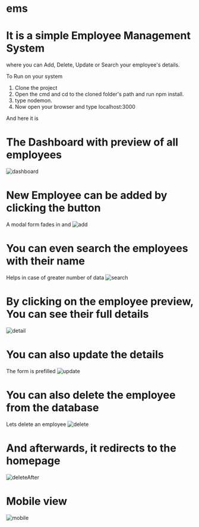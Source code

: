 # ems

# It is a simple Employee Management System
where you can Add, Delete, Update or Search your employee's details.

To Run on your system

1. Clone the project
2. Open the cmd and cd to the cloned folder's path and run npm install.
3. type nodemon.
4. Now open your browser and type localhost:3000

And here it is

# The Dashboard with preview of all employees 
![dashboard](https://user-images.githubusercontent.com/31370134/63966616-4791aa80-cab9-11e9-8ea5-6746365c8fc7.png)

# New Employee can be added by clicking the button
A modal form fades in and
![add](https://user-images.githubusercontent.com/31370134/63966634-51b3a900-cab9-11e9-8bde-97eec459fc8e.png)

# You can even search the employees with their name
Helps in case of greater number of data
![search](https://user-images.githubusercontent.com/31370134/63966642-55dfc680-cab9-11e9-9788-175a87438497.png)

# By clicking on the employee preview, You can see their full details
![detail](https://user-images.githubusercontent.com/31370134/63966655-5a0be400-cab9-11e9-9278-b6fd78d556d6.png)

# You can also update the details
The form is prefilled
![update](https://user-images.githubusercontent.com/31370134/63966663-5e380180-cab9-11e9-9c72-88ba43dbc988.png)

# You can also delete the employee from the database
Lets delete an employee
![delete](https://user-images.githubusercontent.com/31370134/63966671-62641f00-cab9-11e9-93e4-80ecf4eb2b04.png)

# And afterwards, it redirects to the homepage
![deleteAfter](https://user-images.githubusercontent.com/31370134/63966674-64c67900-cab9-11e9-90f6-08dbf912c824.png)

# Mobile view
![mobile](https://user-images.githubusercontent.com/31370134/63966685-6a23c380-cab9-11e9-95df-a6d2784d855c.png)
